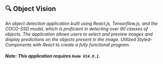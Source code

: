 ## **🔍 Object Vision**

*An object detection application built using React.js, Tensorflow.js, and the COCO-SSD model, which is proficient in detecting over 90 classes of objects. The application allows users to select and preview images and display predictions on the objects present in the image. Utilized Styled-Components with React to create a fully functional program.*

##### ***Note: This application requires `Node V14.8.1`***.
